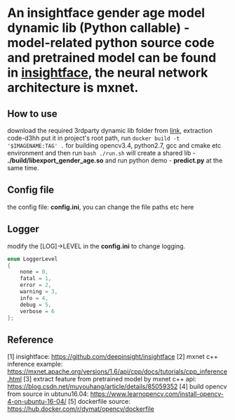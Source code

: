 # An insightface gender age model dynamic lib (Python callable) - model-related python source code and pretrained model can be found in [insightface](https://github.com/deepinsight/insightface/tree/master/gender-age), the neural network architecture is mxnet.

## How to use
download the required 3rdparty dynamic lib folder from
[link](https://pan.baidu.com/s/1-eprnH5eic7uuTZ2qRR6jg), extraction
code-d3hh put it in project's root path, run `docker build -t
'$IMAGENAME:TAG' .` for building opencv3.4, python2.7, gcc and cmake etc
environment and then run `bash ./run.sh` will create a shared lib -
**./build/libexport_gender_age.so** and run python demo - **predict.py**
at the same time.

## Config file
the config file: **config.ini**, you can change the file paths etc here

## Logger
modify the [LOG]->LEVEL in the **config.ini** to change logging.
```cpp
enum LoggerLevel
{
    none = 0,
    fatal = 1,
    error = 2,
    warning = 3,
    info = 4,
    debug = 5,
    verbose = 6
};
```

## Reference 
[1] insightface: <https://github.com/deepinsight/insightface> 
[2] mxnet c++ inference example: <https://mxnet.apache.org/versions/1.6/api/cpp/docs/tutorials/cpp_inference.html>
[3] extract feature from pretrained model by mxnet c++ api: <https://blog.csdn.net/muyouhang/article/details/85059352>
[4] build opencv from source in ubtunu16.04: <https://www.learnopencv.com/install-opencv-4-on-ubuntu-16-04/>
[5] dockerfile source: <https://hub.docker.com/r/dymat/opencv/dockerfile>